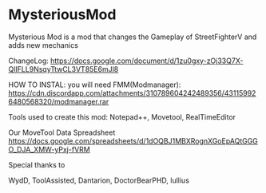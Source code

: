 # MysteriousMod

Mysterious Mod is a mod that changes the Gameplay of StreetFighterV and adds new mechanics

ChangeLog: https://docs.google.com/document/d/1zu0gxy-zOj33Q7X-QlIFLL9NsqyTtwCL3VT85E6mJl8

HOW TO INSTAL:
you will need FMM(Modmanager): https://cdn.discordapp.com/attachments/310789604242489356/431159926480568320/modmanager.rar 








Tools used to create this mod:
Notepad++,
Movetool,
RealTimeEditor

Our MoveTool Data Spreadsheet https://docs.google.com/spreadsheets/d/1dOQBJ1MBXRognXGoEpAQtGGGO_DJA_XMW-yPxj-fVRM





Special thanks to

WydD,
ToolAssisted,
Dantarion,
DoctorBearPHD,
lullius
